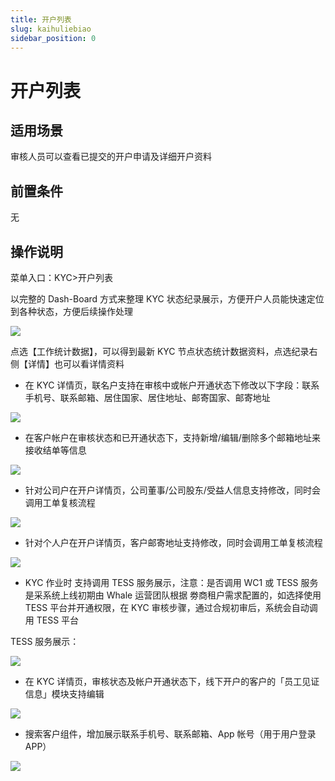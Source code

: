 ```yaml
---
title: 开户列表
slug: kaihuliebiao
sidebar_position: 0
---
```



# 开户列表

## 适用场景

审核人员可以查看已提交的开户申请及详细开户资料

## 前置条件

无

## 操作说明

 菜单入口：KYC&gt;开户列表 

 以完整的 Dash-Board 方式来整理 KYC 状态纪录展示，方便开户人员能快速定位到各种状态，方便后续操作处理

<img src="/assets/WIBObV27coTUmYxKy3Nc1yV8nIg.png" src-width="3234" src-height="1608" align="center"/>

点选【工作统计数据】，可以得到最新 KYC 节点状态统计数据资料，点选纪录右侧【详情】也可以看详情资料

- 在 KYC 详情页，联名户支持在审核中或帐户开通状态下修改以下字段：联系手机号、联系邮箱、居住国家、居住地址、邮寄国家、邮寄地址

<img src="/assets/JAcNbfPRRoLFa5xE1KocCdGbnhe.png" src-width="2398" src-height="1168" align="center"/>

- 在客户帐户在审核状态和已开通状态下，支持新增/编辑/删除多个邮箱地址来接收结单等信息

<img src="/assets/OBmzbUmQRom4mYxhN8Ec9Dvgnke.png" src-width="3242" src-height="1586" align="center"/>

- 针对公司户在开户详情页，公司董事/公司股东/受益人信息支持修改，同时会调用工单复核流程

<img src="/assets/H8EjbmCf3op9r5xOFUucAwCynPh.png" src-width="3248" src-height="1622" align="center"/>

- 针对个人户在开户详情页，客户邮寄地址支持修改，同时会调用工单复核流程

<img src="/assets/NlZubTKy2o9DDwxCvLZckGJEnec.png" src-width="3252" src-height="1600" align="center"/>

-  KYC 作业时 支持调用 TESS 服务展示，注意：是否调用 WC1 或 TESS 服务 是采系统上线初期由 Whale 运营团队根据 劵商租户需求配置的，如选择使用 TESS 平台并开通权限，在 KYC 审核步骤，通过合规初审后，系统会自动调用 TESS 平台

TESS 服务展示：

<img src="/assets/FObEbZ5AWoNBDSxFV3McwEhtnTc.png" src-width="3240" src-height="1608" align="center"/>

- 在 KYC 详情页，审核状态及帐户开通状态下，线下开户的客户的「员工见证信息」模块支持编辑

<img src="/assets/KkKObl0mHoOfcaxReKecCXrbnif.png" src-width="3244" src-height="1600" align="center"/>

- 搜索客户组件，增加展示联系手机号、联系邮箱、App 帐号（用于用户登录 APP）

<img src="/assets/NgetbsaQQoQDgbxzgFfcsAf1nlc.png" src-width="1112" src-height="802"/>

